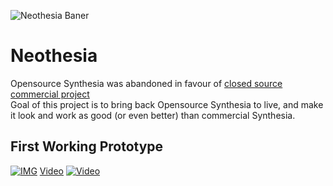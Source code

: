 ![Neothesia Baner](https://i.imgur.com/QfdMwMI.png)
# Neothesia
Opensource Synthesia was abandoned in favour of [closed source commercial project](https://www.synthesiagame.com/)  
Goal of this project is to bring back Opensource Synthesia to live, and make it look and work as good (or even better) than commercial Synthesia.

## First Working Prototype
[![IMG](https://i.snag.gy/F8SCbv.jpg)](https://youtu.be/1fsii7kQDw0)
[Video](https://youtu.be/1fsii7kQDw0)
[![Video](https://i.imgur.com/t0IaVA1.png)](https://youtu.be/1fsii7kQDw0)
